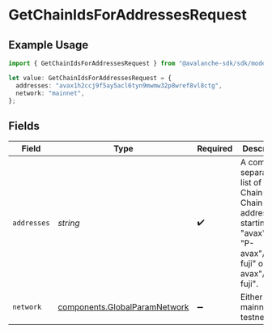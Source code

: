 # GetChainIdsForAddressesRequest

## Example Usage

```typescript
import { GetChainIdsForAddressesRequest } from "@avalanche-sdk/sdk/models/operations";

let value: GetChainIdsForAddressesRequest = {
  addresses: "avax1h2ccj9f5ay5acl6tyn9mwmw32p8wref8vl8ctg",
  network: "mainnet",
};
```

## Fields

| Field                                                                                                                               | Type                                                                                                                                | Required                                                                                                                            | Description                                                                                                                         | Example                                                                                                                             |
| ----------------------------------------------------------------------------------------------------------------------------------- | ----------------------------------------------------------------------------------------------------------------------------------- | ----------------------------------------------------------------------------------------------------------------------------------- | ----------------------------------------------------------------------------------------------------------------------------------- | ----------------------------------------------------------------------------------------------------------------------------------- |
| `addresses`                                                                                                                         | *string*                                                                                                                            | :heavy_check_mark:                                                                                                                  | A comma separated list of X-Chain or P-Chain wallet addresses, starting with "avax"/"fuji", "P-avax"/"P-fuji" or "X-avax"/"X-fuji". | avax1h2ccj9f5ay5acl6tyn9mwmw32p8wref8vl8ctg                                                                                         |
| `network`                                                                                                                           | [components.GlobalParamNetwork](../../models/components/globalparamnetwork.md)                                                      | :heavy_minus_sign:                                                                                                                  | Either mainnet or testnet/fuji.                                                                                                     | mainnet                                                                                                                             |